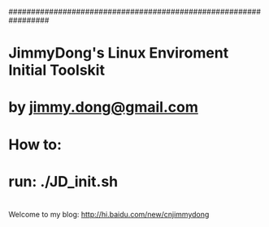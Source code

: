 #################################################################
#
#  JimmyDong's Linux Enviroment Initial Toolskit
#  by jimmy.dong@gmail.com
#
#  How to:  
#  run: ./JD_init.sh
#

Welcome to my blog: http://hi.baidu.com/new/cnjimmydong

